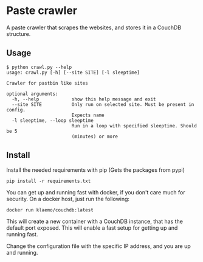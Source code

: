 Paste crawler
=============

A paste crawler that scrapes the websites, and stores it in a CouchDB
structure.

## Usage
```
$ python crawl.py --help
usage: crawl.py [-h] [--site SITE] [-l sleeptime]

Crawler for pastbin like sites

optional arguments:
  -h, --help            show this help message and exit
  --site SITE           Only run on selected site. Must be present in config.
                        Expects name
  -l sleeptime, --loop sleeptime
                        Run in a loop with specified sleeptime. Should be 5
                        (minutes) or more

```

## Install
Install the needed requirements with pip (Gets the packages from pypi)
```
pip install -r requirements.txt
```

You can get up and running fast with docker, if you don't care much for
security. On a docker host, just run the following:
```
docker run klaemo/couchdb:latest
```
This will create a new container with a CouchDB instance, that has the default
port exposed. This will enable a fast setup for getting up and running fast.

Change the configuration file with the specific IP address, and you are up and
running.
